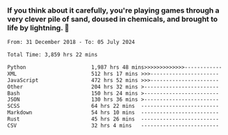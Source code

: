 ### If you think about it carefully, you're playing games through a very clever pile of sand, doused in chemicals, and brought to life by lightning.  👋


<!--START_SECTION:waka-->

```txt
From: 31 December 2018 - To: 05 July 2024

Total Time: 3,859 hrs 22 mins

Python                     1,987 hrs 48 mins>>>>>>>>>>>>>------------   51.51 %
XML                        512 hrs 17 mins >>>----------------------   13.28 %
JavaScript                 472 hrs 52 mins >>>----------------------   12.25 %
Other                      204 hrs 32 mins >------------------------   05.30 %
Bash                       150 hrs 24 mins >------------------------   03.90 %
JSON                       130 hrs 36 mins >------------------------   03.38 %
SCSS                       64 hrs 22 mins  -------------------------   01.67 %
Markdown                   54 hrs 10 mins  -------------------------   01.40 %
Rust                       45 hrs 26 mins  -------------------------   01.18 %
CSV                        32 hrs 4 mins   -------------------------   00.83 %
```

<!--END_SECTION:waka-->

